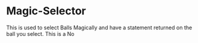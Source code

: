 # Magic-Selector
This is used to select Balls Magically and have a statement returned on the ball you select.
This is a No 
